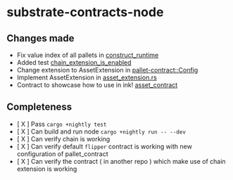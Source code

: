 # substrate-contracts-node

## Changes made
- Fix value index of all pallets in [construct_runtime](runtime/src/lib.rs#L390)
- Added test [chain_extension_is_enabled](runtime/src/lib.rs#L646)
- Change extension to AssetExtension in [pallet-contract::Config](runtime/src/lib.rs#L370)
- Implement AssetExtension in [asset_extension.rs](runtime/src/asset_extension.rs)
- Contract to showcase how to use in ink! [asset_contract](contract/)

## Completeness
- [ X ] Pass `cargo +nightly test`
- [ X ] Can build and run node `cargo +nightly run -- --dev`
- [ X ] Can verify chain is working
- [ X ] Can verify default `flipper` contract is working with new configuration of pallet_contract
- [ X ] Can verify the contract ( in another repo ) which make use of chain extension is working
